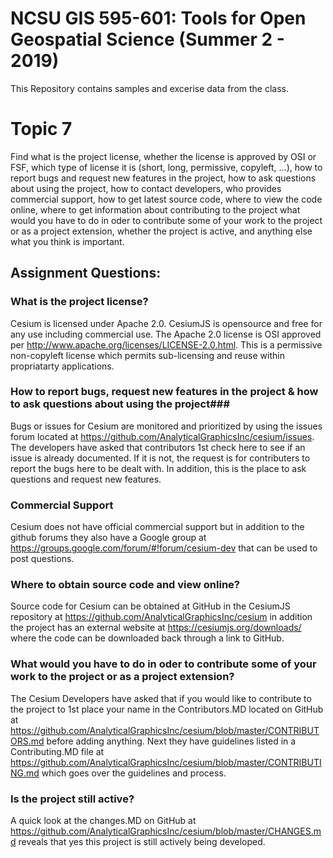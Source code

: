 # NCSU GIS 595-601: Tools for Open Geospatial Science (Summer 2 - 2019) #

This Repository contains samples and excerise data from the class.

# Topic 7 #

Find what is the project license, whether the license is approved by OSI or FSF, which type of license it is (short, long, permissive, copyleft, ...), how to report bugs and request new features in the project, how to ask questions about using the project, how to contact developers, who provides commercial support, how to get latest source code, where to view the code online, where to get information about contributing to the project what would you have to do in oder to contribute some of your work to the project or as a project extension, whether the project is active, and anything else what you think is important.

## Assignment Questions: ##
### What is the project license? ###

Cesium is licensed under Apache 2.0. CesiumJS is opensource and free for any use including commercial use. The Apache 2.0 license is OSI approved per http://www.apache.org/licenses/LICENSE-2.0.html. This is a permissive non-copyleft license which permits sub-licensing and reuse within propriatarty applications.

### How to report bugs, request new features in the project & how to ask questions about using the project###

Bugs or issues for Cesium are monitored and prioritized by using the issues forum located at https://github.com/AnalyticalGraphicsInc/cesium/issues. The developers have asked that contributors 1st check here to see if an issue is already documented. If it is not, the request is for contributers to report the bugs here to be dealt with. In addition, this is the place to ask questions and request new features.

### Commercial Support ###

Cesium does not have official commercial support but in addition to the github forums they also have a Google group at https://groups.google.com/forum/#!forum/cesium-dev that can be used to post questions.

### Where to obtain source code and view online? ###

Source code for Cesium can be obtained at GitHub in the CesiumJS repository at https://github.com/AnalyticalGraphicsInc/cesium in addition the project has an external website at https://cesiumjs.org/downloads/ where the code can be downloaded back through a link to GitHub.

### What would you have to do in oder to contribute some of your work to the project or as a project extension? ###

The Cesium Developers have asked that if you would like to contribute to the project to 1st place your name in the Contributors.MD located on GitHub at https://github.com/AnalyticalGraphicsInc/cesium/blob/master/CONTRIBUTORS.md before adding anything. Next they have guidelines listed in a Contributing.MD file at https://github.com/AnalyticalGraphicsInc/cesium/blob/master/CONTRIBUTING.md which goes over the guidelines and process.

### Is the project still active? ###

A quick look at the changes.MD on GitHub at https://github.com/AnalyticalGraphicsInc/cesium/blob/master/CHANGES.md reveals that yes this project is still actively being developed.
